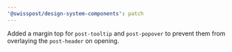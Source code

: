 ```yaml
---
'@swisspost/design-system-components': patch
---
```


Added a margin top for `post-tooltip` and `post-popover` to prevent them from overlaying the `post-header` on opening.
